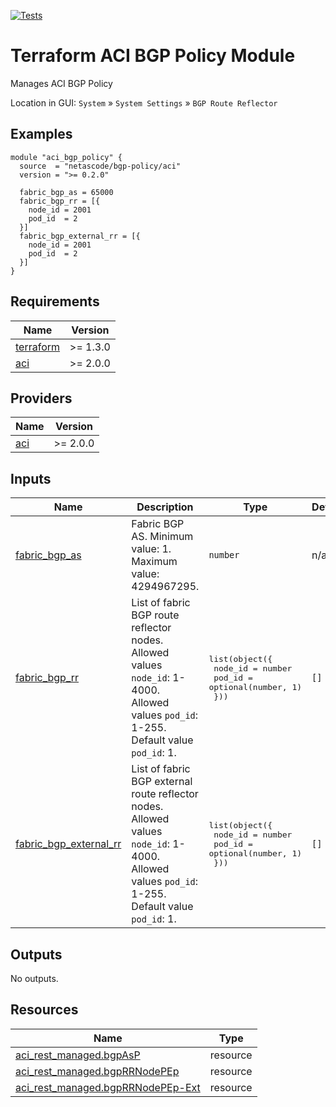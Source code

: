 <!-- BEGIN_TF_DOCS -->
[![Tests](https://github.com/netascode/terraform-aci-scaffolding/actions/workflows/test.yml/badge.svg)](https://github.com/netascode/terraform-aci-scaffolding/actions/workflows/test.yml)

# Terraform ACI BGP Policy Module

Manages ACI BGP Policy

Location in GUI:
`System` » `System Settings` » `BGP Route Reflector`

## Examples

```hcl
module "aci_bgp_policy" {
  source  = "netascode/bgp-policy/aci"
  version = ">= 0.2.0"

  fabric_bgp_as = 65000
  fabric_bgp_rr = [{
    node_id = 2001
    pod_id  = 2
  }]
  fabric_bgp_external_rr = [{
    node_id = 2001
    pod_id  = 2
  }]
}
```

## Requirements

| Name | Version |
|------|---------|
| <a name="requirement_terraform"></a> [terraform](#requirement\_terraform) | >= 1.3.0 |
| <a name="requirement_aci"></a> [aci](#requirement\_aci) | >= 2.0.0 |

## Providers

| Name | Version |
|------|---------|
| <a name="provider_aci"></a> [aci](#provider\_aci) | >= 2.0.0 |

## Inputs

| Name | Description | Type | Default | Required |
|------|-------------|------|---------|:--------:|
| <a name="input_fabric_bgp_as"></a> [fabric\_bgp\_as](#input\_fabric\_bgp\_as) | Fabric BGP AS. Minimum value: 1. Maximum value: 4294967295. | `number` | n/a | yes |
| <a name="input_fabric_bgp_rr"></a> [fabric\_bgp\_rr](#input\_fabric\_bgp\_rr) | List of fabric BGP route reflector nodes. Allowed values `node_id`: 1-4000. Allowed values `pod_id`: 1-255. Default value `pod_id`: 1. | <pre>list(object({<br>    node_id = number<br>    pod_id  = optional(number, 1)<br>  }))</pre> | `[]` | no |
| <a name="input_fabric_bgp_external_rr"></a> [fabric\_bgp\_external\_rr](#input\_fabric\_bgp\_external\_rr) | List of fabric BGP external route reflector nodes. Allowed values `node_id`: 1-4000. Allowed values `pod_id`: 1-255. Default value `pod_id`: 1. | <pre>list(object({<br>    node_id = number<br>    pod_id  = optional(number, 1)<br>  }))</pre> | `[]` | no |

## Outputs

No outputs.

## Resources

| Name | Type |
|------|------|
| [aci_rest_managed.bgpAsP](https://registry.terraform.io/providers/CiscoDevNet/aci/latest/docs/resources/rest_managed) | resource |
| [aci_rest_managed.bgpRRNodePEp](https://registry.terraform.io/providers/CiscoDevNet/aci/latest/docs/resources/rest_managed) | resource |
| [aci_rest_managed.bgpRRNodePEp-Ext](https://registry.terraform.io/providers/CiscoDevNet/aci/latest/docs/resources/rest_managed) | resource |
<!-- END_TF_DOCS -->
